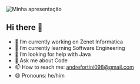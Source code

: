 ![Minha apresentação](https://user-images.githubusercontent.com/74038190/225813708-98b745f2-7d22-48cf-9150-083f1b00d6c9.gif)



## Hi there 👋





- 🔭 I’m currently working on Zenet Informatica
- 🌱 I’m currently learning Software Engineering
- 🤔 I’m looking for help with Java
- 💬 Ask me about Code
- 📫 How to reach me: andrefortini098@gmail.com
- 😄 Pronouns: he/him


